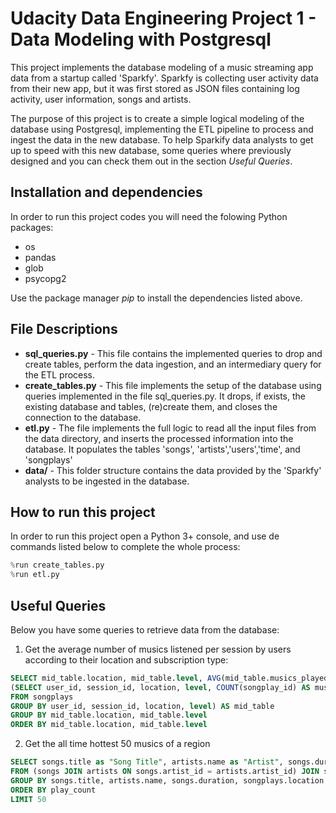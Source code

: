 # Udacity Data Engineering Project 1 - Data Modeling with Postgresql

This project implements the database modeling of a music streaming app data from a startup called 'Sparkfy'. Sparkfy is collecting user activity data from their new app, but it was first stored as JSON files containing log activity, user information, songs and artists.

The purpose of this project is to create a simple logical modeling of the database using Postgresql, implementing the ETL pipeline to process and ingest the data in the new database. To help Sparkify data analysts to get up to speed with this new database, some queries where previously designed and you can check them out in the section *Useful Queries*.

## Installation and dependencies

In order to run this project codes you will need the folowing Python packages:
* os
* pandas
* glob
* psycopg2

Use the package manager *pip* to install the dependencies listed above.

## File Descriptions

* **sql_queries.py** - This file contains the implemented queries to drop and create tables, perform the data ingestion, and an intermediary query for the ETL process.
* **create_tables.py** - This file implements the setup of the database using queries implemented in the file sql_queries.py. It drops, if exists, the existing database and tables, (re)create them, and closes the connection to the database.
* **etl.py** - The file implements the full logic to read all the input files from the data directory, and inserts the processed information into the database. It populates the tables 'songs', 'artists','users','time', and 'songplays'
* **data/** - This folder structure contains the data provided by the 'Sparkfy' analysts to be ingested in the database.

## How to run this project
In order to run this project open a Python 3+ console, and use de commands listed below to complete the whole process:
```python
%run create_tables.py
%run etl.py
```

## Useful Queries
Below you have some queries to retrieve data from the database:
1. Get the average number of musics listened per session by users according to their location and subscription type:
```SQL
SELECT mid_table.location, mid_table.level, AVG(mid_table.musics_played) AS average_music_count FROM
(SELECT user_id, session_id, location, level, COUNT(songplay_id) AS musics_played
FROM songplays
GROUP BY user_id, session_id, location, level) AS mid_table
GROUP BY mid_table.location, mid_table.level
ORDER BY mid_table.location, mid_table.level
```
2. Get the all time hottest 50 musics of a region
```SQL
SELECT songs.title as "Song Title", artists.name as "Artist", songs.duration, songplays.location, COUNT(songplay_id) AS play_count
FROM (songs JOIN artists ON songs.artist_id = artists.artist_id) JOIN songplays ON songs.song_id = songplays.song_id
GROUP BY songs.title, artists.name, songs.duration, songplays.location
ORDER BY play_count
LIMIT 50
```
